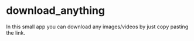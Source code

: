 # download_anything
In this small app you can download any images/videos by just copy pasting the link.
